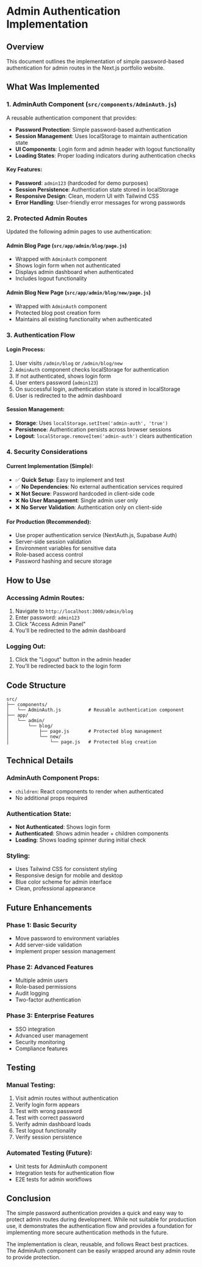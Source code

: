 # Admin Authentication Implementation

## Overview
This document outlines the implementation of simple password-based authentication for admin routes in the Next.js portfolio website.

## What Was Implemented

### 1. AdminAuth Component (`src/components/AdminAuth.js`)
A reusable authentication component that provides:
- **Password Protection**: Simple password-based authentication
- **Session Management**: Uses localStorage to maintain authentication state
- **UI Components**: Login form and admin header with logout functionality
- **Loading States**: Proper loading indicators during authentication checks

#### Key Features:
- **Password**: `admin123` (hardcoded for demo purposes)
- **Session Persistence**: Authentication state stored in localStorage
- **Responsive Design**: Clean, modern UI with Tailwind CSS
- **Error Handling**: User-friendly error messages for wrong passwords

### 2. Protected Admin Routes
Updated the following admin pages to use authentication:

#### Admin Blog Page (`src/app/admin/blog/page.js`)
- Wrapped with `AdminAuth` component
- Shows login form when not authenticated
- Displays admin dashboard when authenticated
- Includes logout functionality

#### Admin Blog New Page (`src/app/admin/blog/new/page.js`)
- Wrapped with `AdminAuth` component
- Protected blog post creation form
- Maintains all existing functionality when authenticated

### 3. Authentication Flow

#### Login Process:
1. User visits `/admin/blog` or `/admin/blog/new`
2. `AdminAuth` component checks localStorage for authentication
3. If not authenticated, shows login form
4. User enters password (`admin123`)
5. On successful login, authentication state is stored in localStorage
6. User is redirected to the admin dashboard

#### Session Management:
- **Storage**: Uses `localStorage.setItem('admin-auth', 'true')`
- **Persistence**: Authentication persists across browser sessions
- **Logout**: `localStorage.removeItem('admin-auth')` clears authentication

### 4. Security Considerations

#### Current Implementation (Simple):
- ✅ **Quick Setup**: Easy to implement and test
- ✅ **No Dependencies**: No external authentication services required
- ❌ **Not Secure**: Password hardcoded in client-side code
- ❌ **No User Management**: Single admin user only
- ❌ **No Server Validation**: Authentication only on client-side

#### For Production (Recommended):
- Use proper authentication service (NextAuth.js, Supabase Auth)
- Server-side session validation
- Environment variables for sensitive data
- Role-based access control
- Password hashing and secure storage

## How to Use

### Accessing Admin Routes:
1. Navigate to `http://localhost:3000/admin/blog`
2. Enter password: `admin123`
3. Click "Access Admin Panel"
4. You'll be redirected to the admin dashboard

### Logging Out:
1. Click the "Logout" button in the admin header
2. You'll be redirected back to the login form

## Code Structure

```
src/
├── components/
│   └── AdminAuth.js          # Reusable authentication component
├── app/
│   └── admin/
│       └── blog/
│           ├── page.js       # Protected blog management
│           └── new/
│               └── page.js   # Protected blog creation
```

## Technical Details

### AdminAuth Component Props:
- `children`: React components to render when authenticated
- No additional props required

### Authentication State:
- **Not Authenticated**: Shows login form
- **Authenticated**: Shows admin header + children components
- **Loading**: Shows loading spinner during initial check

### Styling:
- Uses Tailwind CSS for consistent styling
- Responsive design for mobile and desktop
- Blue color scheme for admin interface
- Clean, professional appearance

## Future Enhancements

### Phase 1: Basic Security
- Move password to environment variables
- Add server-side validation
- Implement proper session management

### Phase 2: Advanced Features
- Multiple admin users
- Role-based permissions
- Audit logging
- Two-factor authentication

### Phase 3: Enterprise Features
- SSO integration
- Advanced user management
- Security monitoring
- Compliance features

## Testing

### Manual Testing:
1. Visit admin routes without authentication
2. Verify login form appears
3. Test with wrong password
4. Test with correct password
5. Verify admin dashboard loads
6. Test logout functionality
7. Verify session persistence

### Automated Testing (Future):
- Unit tests for AdminAuth component
- Integration tests for authentication flow
- E2E tests for admin workflows

## Conclusion

The simple password authentication provides a quick and easy way to protect admin routes during development. While not suitable for production use, it demonstrates the authentication flow and provides a foundation for implementing more secure authentication methods in the future.

The implementation is clean, reusable, and follows React best practices. The AdminAuth component can be easily wrapped around any admin route to provide protection.
